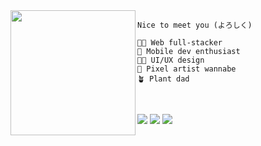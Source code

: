 <img align="left" height="200" src="https://64.media.tumblr.com/99a59c173ecefd9b436267c34fe80e0f/tumblr_ozkius8tCY1wfxff7o1_500.gifv"/>

````
Nice to meet you (よろしく) 

🧑‍💻 Web full-stacker
📱 Mobile dev enthusiast 
👨‍🎨 UI/UX design 
👾 Pixel artist wannabe  
🪴 Plant dad 
````
<br/>

[<img src="https://img.shields.io/badge/linkedin-000000?&style=for-the-badge&logo=linkedin&logoColor=560bad" />](https://www.linkedin.com/in/bbechtold/)
[<img src = "https://img.shields.io/badge/Say Hi-000000?style=for-the-badge&logo=Mail.Ru&logoColor=560bad">](mailto:hi.bern@hotmail.com)
[<img src = "https://img.shields.io/badge/CodeSandbox-000000?style=for-the-badge&logo=CodeSandbox&logoColor=560bad">](https://codesandbox.io/u/Berhell)

